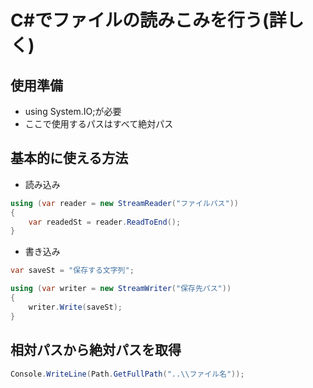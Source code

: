 # C#でファイルの読みこみを行う(詳しく)



## 使用準備

- using System.IO;が必要
- ここで使用するパスはすべて絶対パス

## 基本的に使える方法

- 読み込み

```c#
using (var reader = new StreamReader("ファイルパス"))
{
	var readedSt = reader.ReadToEnd();
}
```



- 書き込み

```c#
var saveSt = "保存する文字列";

using (var writer = new StreamWriter("保存先パス"))
{
    writer.Write(saveSt);
}
```



## 相対パスから絶対パスを取得

```c#
Console.WriteLine(Path.GetFullPath("..\\ファイル名"));
```

